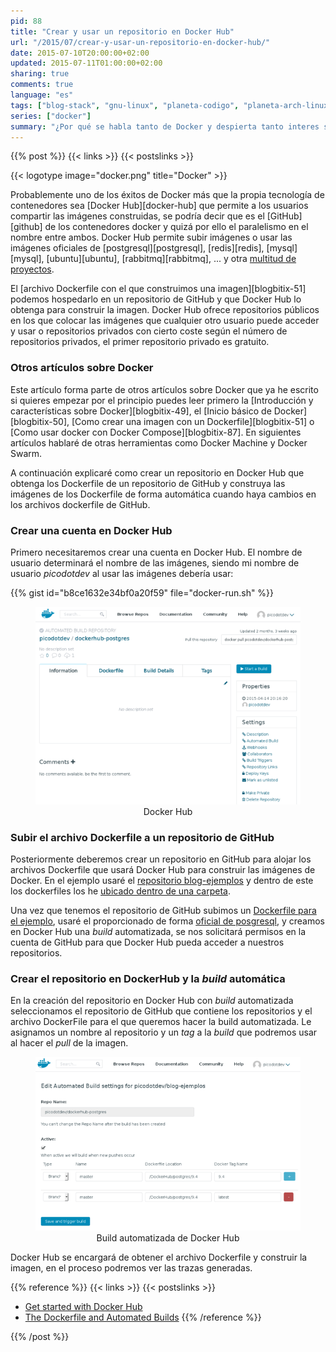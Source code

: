 ```yaml
---
pid: 88
title: "Crear y usar un repositorio en Docker Hub"
url: "/2015/07/crear-y-usar-un-repositorio-en-docker-hub/"
date: 2015-07-10T20:00:00+02:00
updated: 2015-07-11T01:00:00+02:00
sharing: true
comments: true
language: "es"
tags: ["blog-stack", "gnu-linux", "planeta-codigo", "planeta-arch-linux", "planeta-linux"]
series: ["docker"]
summary: "¿Por qué se habla tanto de Docker y despierta tanto interes si la tecnología ya existía desde hace tiempo tanto en otros sistemas operativos como en Linux? Uno de los éxitos que ha contribuido a ellos es Docker Hub, un repositorio de imágenes en el que cualquiera puede contribuir con las suyas. Esto hace que pueda encontrarse cualquier herramienta de las populares y empezar a usarlas en muy pocos minutos."
---
```


{{% post %}}
{{< links >}}
{{< postslinks >}}

{{< logotype image="docker.png" title="Docker" >}}

Probablemente uno de los éxitos de Docker más que la propia tecnología de contenedores sea [Docker Hub][docker-hub] que permite a los usuarios compartir las imágenes construidas, se podría decir que es el [GitHub][github] de los contenedores docker y quizá por ello el paralelismo en el nombre entre ambos. Docker Hub permite subir imágenes o usar las imágenes oficiales de [postgresql][postgresql], [redis][redis], [mysql][mysql], [ubuntu][ubuntu], [rabbitmq][rabbitmq], ... y otra [multitud de proyectos](https://registry.hub.docker.com/).

El [archivo Dockerfile con el que construimos una imagen][blogbitix-51] podemos hospedarlo en un repositorio de GitHub y que Docker Hub lo obtenga para construir la imagen. Docker Hub ofrece repositorios públicos en los que colocar las imágenes que cualquier otro usuario puede acceder y usar o repositorios privados con cierto coste según el número de repositorios privados, el primer repositorio privado es gratuito.

### Otros artículos sobre Docker

Este artículo forma parte de otros artículos sobre Docker que ya he escrito si quieres empezar por el principio puedes leer primero la [Introducción y características sobre Docker][blogbitix-49], el [Inicio básico de Docker][blogbitix-50], [Como crear una imagen con un Dockerfile][blogbitix-51] o [Como usar docker con Docker Compose][blogbitix-87]. En siguientes artículos hablaré de otras herramientas como Docker Machine y Docker Swarm.

A continuación explicaré como crear un repositorio en Docker Hub que obtenga los Dockerfile de un repositorio de GitHub y construya las imágenes de los Dockerfile de forma automática cuando haya cambios en los archivos dockerfile de GitHub.

### Crear una cuenta en Docker Hub

Primero necesitaremos crear una cuenta en Docker Hub. El nombre de usuario determinará el nombre de las imágenes, siendo mi nombre de usuario _picodotdev_ al usar las imágenes debería usar:

{{% gist id="b8ce1632e34bf0a20f59" file="docker-run.sh" %}}

<div class="media" style="text-align: center;">
    <figure>
        <a href="assets/images/custom/posts/88/dockerhub.png" title="Docker Hub" data-gallery><img src="assets/images/custom/posts/88/dockerhub-thumb.png"></a>
        <figcaption>Docker Hub</figcaption>
    </figure>
</div>

### Subir el archivo Dockerfile a un repositorio de GitHub

Posteriormente deberemos crear un repositorio en GitHub para alojar los archivos Dockerfile que usará Docker Hub para construir las imágenes de Docker. En el ejemplo usaré el [repositorio blog-ejemplos](https://github.com/picodotdev/blog-ejemplos/tree/master/DockerHub) y dentro de este los dockerfiles los he [ubicado dentro de una carpeta](https://github.com/picodotdev/blog-ejemplos/tree/master/DockerHub/postgres/9.4).

Una vez que tenemos el repositorio de GitHub subimos un [Dockerfile para el ejemplo](https://github.com/picodotdev/blog-ejemplos/blob/master/DockerHub/postgres/9.4/Dockerfile), usaré el proporcionado de forma [oficial de posgresql](https://registry.hub.docker.com/_/postgres/), y creamos en Docker Hub una _build_ automatizada, se nos solicitará permisos en la cuenta de GitHub para que Docker Hub pueda acceder a nuestros repositorios.

### Crear el repositorio en DockerHub y la _build_ automática

En la creación del repositorio en Docker Hub con _build_ automatizada seleccionamos el repositorio de GitHub que contiene los repositorios y el archivo DockerFile para el que queremos hacer la build automatizada. Le asignamos un nombre al repositorio y un _tag_ a la _build_ que podremos usar al hacer el _pull_ de la imagen.

<div class="media" style="text-align: center;">
    <figure>
        <a href="assets/images/custom/posts/88/dockerhub-automated-build.png" title="Docker Hub" data-gallery><img src="assets/images/custom/posts/88/dockerhub-automated-build-thumb.png"></a>
        <figcaption>Build automatizada de Docker Hub</figcaption>
    </figure>
</div>

Docker Hub se encargará de obtener el archivo Dockerfile y construir la imagen, en el proceso podremos ver las trazas generadas.

{{% reference %}}
{{< links >}}
{{< postslinks >}}
* [Get started with Docker Hub](https://docs.docker.com/userguide/dockerrepos/)
* [The Dockerfile and Automated Builds](http://docs.docker.com/docker-hub/builds/#the-dockerfile-and-automated-builds)
{{% /reference %}}

{{% /post %}}
